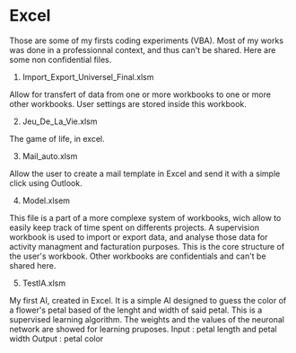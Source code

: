 # Excel
Those are some of my firsts coding experiments (VBA). Most of my works was done in a professionnal context, and thus can't be shared.
Here are some non confidential files.


1) Import_Export_Universel_Final.xlsm

  Allow for transfert of data from one or more workbooks to one or more other workbooks.
  User settings are stored inside this workbook.
  
  
2) Jeu_De_La_Vie.xlsm

  The game of life, in excel.
  
  
3) Mail_auto.xlsm

  Allow the user to create a mail template in Excel and send it with a simple click using Outlook.
  
  
4) Model.xlsem

  This file is a part of a more complexe system of workbooks, wich allow to easily keep track of time spent on differents projects.
  A supervision workbook is used to import or export data, and analyse those data for activity managment and facturation purposes.
  This is the core structure of the user's workbook. Other workbooks are confidentials and can't be shared here.  


5) TestIA.xlsm

  My first AI, created in Excel.
  It is a simple AI designed to guess the color of a flower's petal based of the lenght and width of said petal.
  This is a supervised learning algorithm.
  The weights and the values of the neuronal network are showed for learning pruposes.
  Input : petal length and petal width
  Output : petal color
